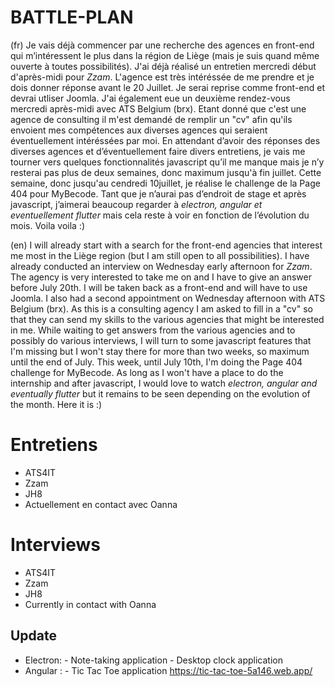 # BATTLE-PLAN

  (fr)
	Je vais déjà commencer par une recherche des agences en front-end qui m’intéressent le plus dans la région de Liège 
(mais je suis quand même ouverte à toutes possibilités). 
	J'ai déjà réalisé un entretien mercredi début d'après-midi pour *Zzam*. L'agence est très intéréssée de me prendre et 
je dois donner réponse avant le 20 Juillet. Je serai reprise comme front-end et devrai utliser Joomla. 
    	J'ai également eue un deuxième rendez-vous mercredi après-midi avec ATS Belgium (brx). Etant donné que c'est une agence 
de consulting il m'est demandé de remplir un "cv" afin qu'ils envoient mes compétences aux diverses agences qui seraient 
éventuellement intéréssées par moi.
	En attendant d’avoir des réponses des diverses agences et d’éventuellement faire divers entretiens, je vais me tourner 
vers quelques fonctionnalités javascript qu’il me manque mais je n’y resterai pas plus de deux semaines, donc maximum 
jusqu'à fin juillet.
    	Cette semaine, donc jusqu'au cendredi 10juillet, je réalise le challenge de la Page 404 pour MyBecode.
	Tant que je n’aurai pas d’endroit de stage et après javascript, j’aimerai beaucoup regarder à *electron, angular et 
eventuellement flutter* mais cela reste à voir en fonction de l’évolution du mois. 
	Voila voila :) 

   (en)
    	I will already start with a search for the front-end agencies that interest me most in the Liège region (but I am still
open to all possibilities). 
	I have already conducted an interview on Wednesday early afternoon for *Zzam*. The agency is very interested to take me 
on and I have to give an answer before July 20th. I will be taken back as a front-end and will have to use Joomla. 
   	 I also had a second appointment on Wednesday afternoon with ATS Belgium (brx). As this is a consulting agency I am asked 
to fill in a "cv" so that they can send my skills to the various agencies that might be interested in me.
	While waiting to get answers from the various agencies and to possibly do various interviews, I will turn to some 
javascript features that I'm missing but I won't stay there for more than two weeks, so maximum until the end of July.
    	This week, until July 10th, I'm doing the Page 404 challenge for MyBecode.
	As long as I won't have a place to do the internship and after javascript, I would love to watch *electron, angular and 
eventually flutter* but it remains to be seen depending on the evolution of the month. 
	Here it is :) 

# Entretiens
- ATS4IT
- Zzam
- JH8
- Actuellement en contact avec Oanna

#  Interviews
- ATS4IT
- Zzam
- JH8
- Currently in contact with Oanna

## Update
- Electron: - Note-taking application 
	    - Desktop clock application
- Angular : - Tic Tac Toe application https://tic-tac-toe-5a146.web.app/
